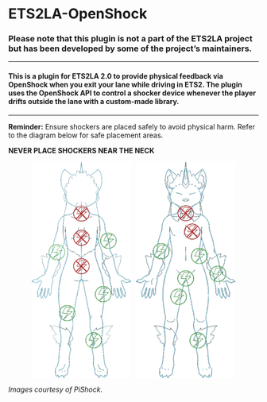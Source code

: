 # ETS2LA-OpenShock

### Please note that this plugin is not a part of the ETS2LA project but has been developed by some of the project’s maintainers.

---

#### This is a plugin for ETS2LA 2.0 to provide physical feedback via OpenShock when you exit your lane while driving in ETS2. The plugin uses the OpenShock API to control a shocker device whenever the player drifts outside the lane with a custom-made library.

---

**Reminder:** Ensure shockers are placed safely to avoid physical harm. Refer to the diagram below for safe placement areas. 

**NEVER PLACE SHOCKERS NEAR THE NECK**


<div style="display: flex; justify-content: center;">
    <img src="https://github.com/Cloud-121/ETS2LA-OpenShock/blob/main/assets/safety-back.png" alt="Safety Back" width="200" style="margin-right: 10px;"/>
    <img src="https://github.com/Cloud-121/ETS2LA-OpenShock/blob/main/assets/safety-front.png" alt="Safety Front" width="200"/>
</div>

*Images courtesy of PiShock.*
